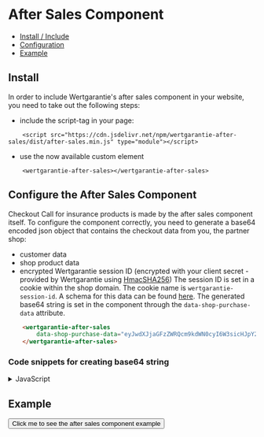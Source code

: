 # After Sales Component

* [Install / Include](#install)
* [Configuration](#configure-the-after-sales-component)
* [Example](#example)

## Install

In order to include Wertgarantie's after sales component in your website, you need to take out the following steps:
- include the script-tag in your page: 
```htmlembedded=
    <script src="https://cdn.jsdelivr.net/npm/wertgarantie-after-sales/dist/after-sales.min.js" type="module"></script>
```
- use the now available custom element 
```htmlembedded=
    <wertgarantie-after-sales></wertgarantie-after-sales>
```

## Configure the After Sales Component
Checkout Call for insurance products is made by the after sales component itself.
To configure the component correctly, you need to generate a base64 encoded json object that contains the checkout data from you, the partner shop:
   - customer data
   - shop product data
   - encrypted Wertgarantie session ID (encrypted with your client secret - provided by Wertgarantie using [HmacSHA256](https://en.wikipedia.org/wiki/HMAC))
    The session ID is set in a cookie within the shop domain. The cookie name is `wertgarantie-session-id`.
    A schema for this data can be found [here](https://github.com/wertgarantie-ecom/bifrost/blob/master/src/shoppingcart/schemas/checkoutSchema.js).
    The generated base64 string is set in the component through the `data-shop-purchase-data` attribute.
```html
    <wertgarantie-after-sales
        data-shop-purchase-data="eyJwdXJjaGFzZWRQcm9kdWN0cyI6W3sicHJpY2UiOjg...">
    </wertgarantie-after-sales>
```
### Code snippets for creating base64 string
<details>
<summary>JavaScript</summary>

```javascript
const CryptoJS = require('crypto-js');

// retrieve cookie from request
const sessionId = req.cookies['wertgarantie-session-id'];

// encrypt retrieved sessionID with secret client ID provided by Wertgarantie team
const encryptedSessionId = CryptoJS.HmacSHA256(sessionId, "yourSecretClientIDFromWertgarantie").toString();

// Buffer stringified Object and convert to base64
const wertgarantieCheckoutDataBuffer = Buffer.from(JSON.stringify({
        purchasedProducts: [
            {
                price: 86000, // in minor units (cent)
                manufacturer: "XXXPhones Inc.",
                deviceClass: "Smartphone",
                model: "Example Phone",
                orderId: "orderNo1"
            }       
        ],
        customer: {
            salutation: 'Herr',
            firstname: 'Otto',
            lastname: 'Normalverbraucher',
            street: 'Beispielstraße 9',
            zip: '52345',
            city: 'Köln',
            country: 'Deutschland',
            email: 'otto@normalverbraucher.com'
        },
        encryptedSessionId: encryptedSessionId
    }));
const dataShopPurchaseData = wertgarantieCheckoutDataBuffer.toString('base64');
```
</details>

## Example
<button class="example-button" onclick="showAfterSalesExample('after-sales-comp')">Click me to see the after sales component example</button>
<wertgarantie-after-sales id="after-sales-comp"
        data-bifrost-uri="https://wertgarantie-bifrost-dev.herokuapp.com/wertgarantie">
</wertgarantie-after-sales>